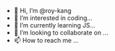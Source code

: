 - 👋 Hi, I’m @roy-kang
- 👀 I’m interested in coding...
- 🌱 I’m currently learning JS...
- 💞️ I’m looking to collaborate on ...
- 📫 How to reach me ...

<!---
roy-kang/roy-kang is a ✨ special ✨ repository because its `README.md` (this file) appears on your GitHub profile.
You can click the Preview link to take a look at your changes.
--->
